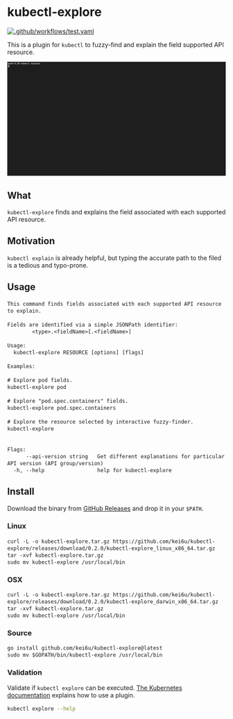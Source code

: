 # kubectl-explore

[![.github/workflows/test.yaml](https://github.com/kei6u/kubectl-explore/actions/workflows/go_test.yaml/badge.svg)](https://github.com/kei6u/kubectl-explore/actions/workflows/go_test.yaml)

This is a plugin for `kubectl` to fuzzy-find and explain the field supported API resource.

![demo](./demo.gif)

## What

`kubectl-explore` finds and explains the field associated with each supported API resource.

## Motivation

`kubectl explain` is already helpful, but typing the accurate path to the filed is a tedious and typo-prone.

## Usage

```
This command finds fields associated with each supported API resource to explain.

Fields are identified via a simple JSONPath identifier:
        <type>.<fieldName>[.<fieldName>]

Usage:
  kubectl-explore RESOURCE [options] [flags]

Examples:

# Explore pod fields.
kubectl-explore pod

# Explore "pod.spec.containers" fields.
kubectl-explore pod.spec.containers

# Explore the resource selected by interactive fuzzy-finder.
kubectl-explore


Flags:
      --api-version string   Get different explanations for particular API version (API group/version)
  -h, --help                 help for kubectl-explore
```

## Install

Download the binary from [GitHub Releases](https://github.com/kei6u/kubectl-explore/releases) and drop it in your `$PATH`.

### Linux

```shell
curl -L -o kubectl-explore.tar.gz https://github.com/kei6u/kubectl-explore/releases/download/0.2.0/kubectl-explore_linux_x86_64.tar.gz
tar -xvf kubectl-explore.tar.gz
sudo mv kubectl-explore /usr/local/bin
```

### OSX

```shell
curl -L -o kubectl-explore.tar.gz https://github.com/kei6u/kubectl-explore/releases/download/0.2.0/kubectl-explore_darwin_x86_64.tar.gz
tar -xvf kubectl-explore.tar.gz
sudo mv kubectl-explore /usr/local/bin
```

### Source

```shell
go install github.com/kei6u/kubectl-explore@latest
sudo mv $GOPATH/bin/kubectl-explore /usr/local/bin
```

### Validation

Validate if `kubectl explore` can be executed.
[The Kubernetes documentation](https://kubernetes.io/docs/tasks/extend-kubectl/kubectl-plugins/#using-a-plugin) explains how to use a plugin.

```bash
kubectl explore --help
```

